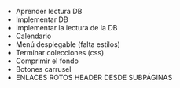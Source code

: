 - Aprender lectura DB
- Implementar DB
- Implementar la lectura de la DB
- Calendario
- Menú desplegable (falta estilos)
- Terminar colecciones (css)
- Comprimir el fondo
- Botones carrusel
- ENLACES ROTOS HEADER DESDE SUBPÁGINAS
